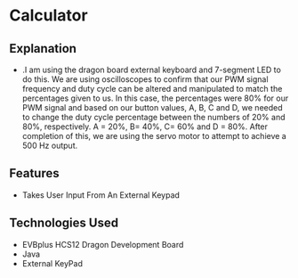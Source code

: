 # Calculator
## Explanation
 -  .I am using the dragon board external keyboard and 7-segment LED to do this. We are using oscilloscopes to confirm that our PWM signal frequency and duty cycle can be altered and manipulated to match the percentages given to us. In this case, the percentages were 80% for our PWM signal and based on our button values, A, B, C and D, we needed to change the duty cycle percentage between the numbers of 20% and 80%, respectively. A = 20%, B= 40%, C= 60% and D = 80%. After completion of this, we are using the servo motor to attempt to achieve a 500 Hz output.
   
## Features
 - Takes User Input From An External Keypad
 
## Technologies Used
 - EVBplus HCS12 Dragon Development Board
 - Java 
 - External KeyPad
 
